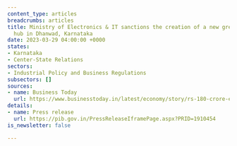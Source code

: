 ```yaml
---
content_type: articles
breadcrumbs: articles
title: Ministry of Electronics & IT sanctions the creation of a new greenfield electronics
  hub in Dhanwad, Karnataka
date: 2023-03-29 04:00:00 +0000
states:
- Karnataka
- Center-State Relations
sectors:
- Industrial Policy and Business Regulations
subsectors: []
sources:
- name: Business Today
  url: https://www.businesstoday.in/latest/economy/story/rs-180-crore-electronics-manufacturing-cluster-approved-at-dharwad-in-karnataka-374765-2023-03-24
details:
- name: Press release
  url: https://pib.gov.in/PressReleaseIframePage.aspx?PRID=1910454
is_newsletter: false

---
```

